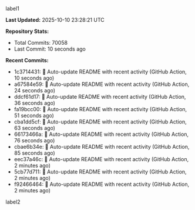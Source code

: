 
label1 
<!-- ACTIVITY_START -->
**Last Updated:** 2025-10-10 23:28:21 UTC

**Repository Stats:**
- Total Commits: 70058
- Last Commit: 10 seconds ago

**Recent Commits:**
- 1c3714431: 🤖 Auto-update README with recent activity (GitHub Action, 10 seconds ago)
- a67584e59: 🤖 Auto-update README with recent activity (GitHub Action, 24 seconds ago)
- ddcf61d17: 🤖 Auto-update README with recent activity (GitHub Action, 36 seconds ago)
- fa19bcc00: 🤖 Auto-update README with recent activity (GitHub Action, 51 seconds ago)
- cba1dd5cf: 🤖 Auto-update README with recent activity (GitHub Action, 63 seconds ago)
- 66173466a: 🤖 Auto-update README with recent activity (GitHub Action, 76 seconds ago)
- cbae6b34e: 🤖 Auto-update README with recent activity (GitHub Action, 85 seconds ago)
- eec37a46c: 🤖 Auto-update README with recent activity (GitHub Action, 2 minutes ago)
- 5cb77d711: 🤖 Auto-update README with recent activity (GitHub Action, 2 minutes ago)
- f92466464: 🤖 Auto-update README with recent activity (GitHub Action, 2 minutes ago)
<!-- ACTIVITY_END -->

label2

